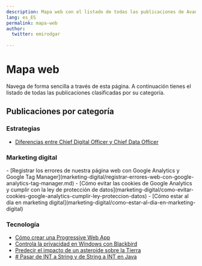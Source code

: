 ```yaml
---
description: Mapa web con el listado de todas las publicaciones de Avanzared.
lang: es_ES
permalink: mapa-web
author:
  twitter: emirodgar
  
---
```


# Mapa web 
Navega de forma sencilla a través de esta página. A continuación tienes el listado de todas las publicaciones clasificadas por su categoría.

<h2>Publicaciones por categoría</h2>

<h3>Estrategias</h3>

- [Diferencias entre Chief Digital Officer y Chief Data Officer](estrategia/diferencia-chief-data-officer-chief-digital-officer)

<h3>Marketing digital</h3>
- [Registrar los errores de nuestra página web con Google Analytics y Google Tag Manager](marketing-digital/registrar-errores-web-con-google-analytics-tag-manager.md)
- [Cómo evitar las cookies de Google Analytics y cumplir con la ley de protección de datos](marketing-digital/como-evitar-cookies-google-analytics-cumplir-ley-proteccion-datos)
- [Cómo estar al día en marketing digital](marketing-digital/como-estar-al-dia-en-marketing-digital)

<h3>Tecnología</h3>

- [Cómo crear una Progressive Web App](tecnologia/como-crear-una-progressive-web-app.md)
- [Controla la privacidad en Windows con Blackbird](tecnologia/controla-la-privacidad-en-windows-con-blackbird)
- [Predecir el impacto de un asteroide sobre la Tierra](tecnologia/predecir-impacto-de-asteroide-en-la-tierra)
- [# Pasar de INT a String y de String a INT en Java](tecnologia/pasar-de-int-a-string-y-de-string-a-int-en-java)


<!--stackedit_data:
eyJoaXN0b3J5IjpbMTc5ODAwMjExMV19
-->